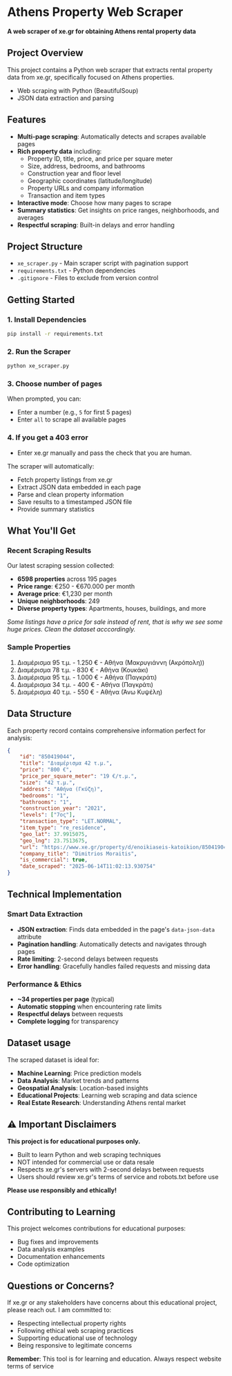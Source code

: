 # Athens Property Web Scraper 

 **A web scraper of xe.gr for obtaining Athens rental property data**

## Project Overview

This project contains a Python web scraper that extracts rental property data from xe.gr, specifically focused on Athens properties. 

- Web scraping with Python (BeautifulSoup)
- JSON data extraction and parsing

##  Features

- **Multi-page scraping**: Automatically detects and scrapes available pages
- **Rich property data** including:
  -  Property ID, title, price, and price per square meter
  -  Size, address, bedrooms, and bathrooms
  -  Construction year and floor level
  -  Geographic coordinates (latitude/longitude)
  -  Property URLs and company information
  -  Transaction and item types
- **Interactive mode**: Choose how many pages to scrape
- **Summary statistics**: Get insights on price ranges, neighborhoods, and averages
- **Respectful scraping**: Built-in delays and error handling

##  Project Structure

- `xe_scraper.py` - Main scraper script with pagination support
- `requirements.txt` - Python dependencies
- `.gitignore` - Files to exclude from version control

##  Getting Started

### 1. Install Dependencies
```bash
pip install -r requirements.txt
```

### 2. Run the Scraper
```bash
python xe_scraper.py
```

### 3. Choose number of pages
When prompted, you can:
- Enter a number (e.g., `5` for first 5 pages)
- Enter `all` to scrape all available pages

### 4. If you get a 403 error
- Enter xe.gr manually and pass the check that you are human.

The scraper will automatically:
-  Fetch property listings from xe.gr
-  Extract JSON data embedded in each page
-  Parse and clean property information
-  Save results to a timestamped JSON file
-  Provide summary statistics

##  What You'll Get

### Recent Scraping Results
Our latest scraping session collected:
- **6598 properties** across 195 pages
- **Price range**: €250 - €670.000 per month 
- **Average price**: €1,230 per month
- **Unique neighborhoods**: 249
- **Diverse property types**: Apartments, houses, buildings, and more

*Some listings have a price for sale instead of rent, that is why we see some huge prices. Clean the dataset acccordingly.*

### Sample Properties 
1. Διαμέρισμα 95 τ.μ. - 1.250 € - Αθήνα (Μακρυγιάννη (Ακρόπολη))
2. Διαμέρισμα 78 τ.μ. - 830 € - Αθήνα (Κουκάκι)
3. Διαμέρισμα 95 τ.μ. - 1.000 € - Αθήνα (Παγκράτι)
4. Διαμέρισμα 34 τ.μ. - 400 € - Αθήνα (Παγκράτι)
5. Διαμέρισμα 40 τ.μ. - 550 € - Αθήνα (Άνω Κυψέλη)

##  Data Structure

Each property record contains comprehensive information perfect for analysis:

```json
{
    "id": "850419044",
    "title": "Διαμέρισμα 42 τ.μ.",
    "price": "800 €",
    "price_per_square_meter": "19 €/τ.μ.",
    "size": "42 τ.μ.",
    "address": "Αθήνα (Γκύζη)",
    "bedrooms": "1",
    "bathrooms": "1",
    "construction_year": "2021",
    "levels": ["7ος"],
    "transaction_type": "LET.NORMAL",
    "item_type": "re_residence",
    "geo_lat": 37.9915075,
    "geo_lng": 23.7513675,
    "url": "https://www.xe.gr/property/d/enoikiaseis-katoikion/850419044/athhna-gkyzh-800-42",
    "company_title": "Dimitrios Moraitis",
    "is_commercial": true,
    "date_scraped": "2025-06-14T11:02:13.930754"
}
```

##  Technical Implementation

### Smart Data Extraction
- **JSON extraction**: Finds data embedded in the page's `data-json-data` attribute
- **Pagination handling**: Automatically detects and navigates through pages
- **Rate limiting**: 2-second delays between requests
- **Error handling**: Gracefully handles failed requests and missing data

### Performance & Ethics
- **~34 properties per page** (typical)
- **Automatic stopping** when encountering rate limits
- **Respectful delays** between requests
- **Complete logging** for transparency

##  Dataset usage

The scraped dataset is ideal for:
-  **Machine Learning**: Price prediction models
-  **Data Analysis**: Market trends and patterns
-  **Geospatial Analysis**: Location-based insights
-  **Educational Projects**: Learning web scraping and data science
-  **Real Estate Research**: Understanding Athens rental market

## ⚠️ Important Disclaimers

**This project is for educational purposes only.**

- Built to learn Python and web scraping techniques
- NOT intended for commercial use or data resale
- Respects xe.gr's servers with 2-second delays between requests
- Users should review xe.gr's terms of service and robots.txt before use

**Please use responsibly and ethically!**

##  Contributing to Learning

This project welcomes contributions for educational purposes:
-  Bug fixes and improvements
-  Data analysis examples
-  Documentation enhancements
-  Code optimization

##  Questions or Concerns?

If xe.gr or any stakeholders have concerns about this educational project, please reach out. I am committed to:
- Respecting intellectual property rights
- Following ethical web scraping practices
- Supporting educational use of technology
- Being responsive to legitimate concerns

**Remember**: This tool is for learning and education. Always respect website terms of service